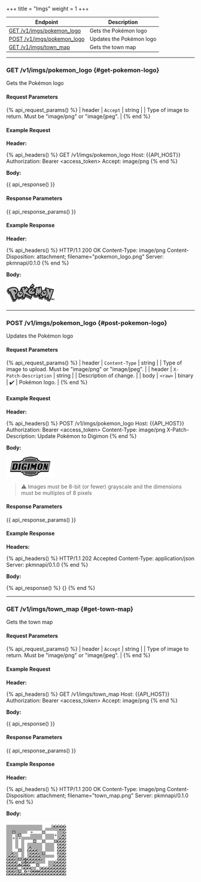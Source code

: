 +++
title = "Imgs"
weight = 1
+++

| Endpoint                                         | Description              |
|--------------------------------------------------|--------------------------|
| [GET /v1/imgs/pokemon_logo](#get-pokemon-logo)   | Gets the Pokémon logo    |
| [POST /v1/imgs/pokemon_logo](#post-pokemon-logo) | Updates the Pokémon logo |
| [GET /v1/imgs/town_map](#get-town-map)           | Gets the town map        |

---

### GET /v1/imgs/pokemon_logo {#get-pokemon-logo}

Gets the Pokémon logo

#### Request Parameters

{% api_request_params() %}
| header | `Accept` | string | | Type of image to return. Must be "image/png" or "image/jpeg". |
{% end %}

#### Example Request

**Header:**

{% api_headers() %}
GET /v1/imgs/pokemon_logo
Host: {{API_HOST}}
Authorization: Bearer <access_token>
Accept: image/png
{% end %}

**Body:**

{{ api_response() }}

#### Response Parameters

{{ api_response_params() }}

#### Example Response

**Header:**

{% api_headers() %}
HTTP/1.1 200 OK
Content-Type: image/png
Content-Disposition: attachment; filename="pokemon_logo.png"
Server: pkmnapi/0.1.0
{% end %}

**Body:**

![pokemon_logo.png](/img/response/pokemon_logo.png)

---

### POST /v1/imgs/pokemon_logo {#post-pokemon-logo}

Updates the Pokémon logo

#### Request Parameters

{% api_request_params() %}
| header | `Content-Type`        | string |   | Type of image to upload. Must be "image/png" or "image/jpeg". |
| header | `X-Patch-Description` | string |   | Description of change.                                        |
| body   | `<raw>`               | binary | ✔️ | Pokémon logo.                                                 |
{% end %}

#### Example Request

**Header:**

{% api_headers() %}
POST /v1/imgs/pokemon_logo
Host: {{API_HOST}}
Authorization: Bearer <access_token>
Content-Type: image/png
X-Patch-Description: Update Pokémon to Digimon
{% end %}

**Body:**

![leaf.png](/img/request/digimon_logo.png)

> ⚠️ Images must be 8-bit (or fewer) grayscale and the dimensions must be multiples of 8 pixels

#### Response Parameters

{{ api_response_params() }}

#### Example Response

**Headers:**

{% api_headers() %}
HTTP/1.1 202 Accepted
Content-Type: application/json
Server: pkmnapi/0.1.0
{% end %}

**Body:**

{% api_response() %}
{}
{% end %}

---

### GET /v1/imgs/town_map {#get-town-map}

Gets the town map

#### Request Parameters

{% api_request_params() %}
| header | `Accept` | string | | Type of image to return. Must be "image/png" or "image/jpeg". |
{% end %}

#### Example Request

**Header:**

{% api_headers() %}
GET /v1/imgs/town_map
Host: {{API_HOST}}
Authorization: Bearer <access_token>
Accept: image/png
{% end %}

**Body:**

{{ api_response() }}

#### Response Parameters

{{ api_response_params() }}

#### Example Response

**Header:**

{% api_headers() %}
HTTP/1.1 200 OK
Content-Type: image/png
Content-Disposition: attachment; filename="town_map.png"
Server: pkmnapi/0.1.0
{% end %}

**Body:**

![towm_map.png](/img/response/town_map.png)
